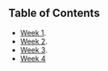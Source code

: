 ## Table of Contents

- [Week 1](./week1.md).
- [Week 2](./week2.md).
- [Week 3](./week3.md).
- [Week 4](./week4.md)
